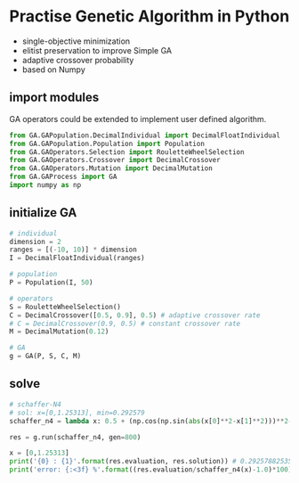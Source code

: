 # Practise Genetic Algorithm in Python

- single-objective minimization
- elitist preservation to improve Simple GA
- adaptive crossover probability
- based on Numpy

## import modules

GA operators could be extended to implement user defined algorithm.

```python
from GA.GAPopulation.DecimalIndividual import DecimalFloatIndividual
from GA.GAPopulation.Population import Population
from GA.GAOperators.Selection import RouletteWheelSelection
from GA.GAOperators.Crossover import DecimalCrossover
from GA.GAOperators.Mutation import DecimalMutation
from GA.GAProcess import GA
import numpy as np
```

## initialize GA

```python
# individual
dimension = 2
ranges = [(-10, 10)] * dimension
I = DecimalFloatIndividual(ranges)

# population
P = Population(I, 50)

# operators
S = RouletteWheelSelection()
C = DecimalCrossover([0.5, 0.9], 0.5) # adaptive crossover rate
# C = DecimalCrossover(0.9, 0.5) # constant crossover rate
M = DecimalMutation(0.12)

# GA
g = GA(P, S, C, M)
```

## solve

```python
# schaffer-N4
# sol: x=[0,1.25313], min=0.292579
schaffer_n4 = lambda x: 0.5 + (np.cos(np.sin(abs(x[0]**2-x[1]**2)))**2-0.5) / (1.0+0.001*(x[0]**2+x[1]**2))**2

res = g.run(schaffer_n4, gen=800)   

x = [0,1.25313]
print('{0} : {1}'.format(res.evaluation, res.solution)) # 0.29257882535592317 : [1.25339239e+00 6.28576519e-05]
print('error: {:<3f} %'.format((res.evaluation/schaffer_n4(x)-1.0)*100)) # error: 0.000066 %
```
